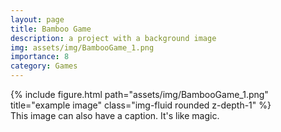 ```yaml
---
layout: page
title: Bamboo Game
description: a project with a background image
img: assets/img/BambooGame_1.png
importance: 8
category: Games
---
```


<div class="row">
    <div class="col-sm mt-3 mt-md-0">
        {% include figure.html path="assets/img/BambooGame_1.png" title="example image" class="img-fluid rounded z-depth-1" %}
    </div>
</div>
<div class="caption">
    This image can also have a caption. It's like magic.
</div>
